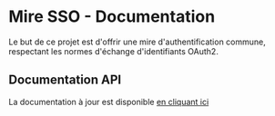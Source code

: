 # Mire SSO - Documentation
Le but de ce projet est d'offrir une mire d'authentification commune, respectant les normes d'échange d'identifiants OAuth2.

## Documentation API
La documentation à jour est disponible [en cliquant ici](https://app.swaggerhub.com/apis-docs/Artheriom/AuthenticationServer/1.5.0)